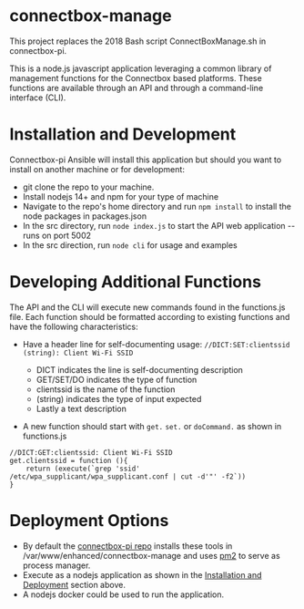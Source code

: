 # connectbox-manage
This project replaces the 2018 Bash script ConnectBoxManage.sh in connectbox-pi.

This is a node.js javascript application leveraging a common library of management functions for the Connectbox based platforms.  These functions are available through an API and through a command-line interface (CLI).

# Installation and Development
Connectbox-pi Ansible will install this application but should you want to install on another machine or for development:
* git clone the repo to your machine.
* Install nodejs 14+ and npm for your type of machine
* Navigate to the repo's home directory and run `npm install` to install the node packages in packages.json
* In the src directory, run `node index.js` to start the API web application -- runs on port 5002
* In the src direction, run `node cli` for usage and examples

# Developing Additional Functions
The API and the CLI will execute new commands found in the functions.js file.  Each function should be formatted according to existing functions and have the following characteristics:
* Have a header line for self-documenting usage:
  `//DICT:SET:clientssid (string): Client Wi-Fi SSID`
  - DICT indicates the line is self-documenting description
  - GET/SET/DO indicates the type of function
  - clientssid is the name of the function 
  - (string) indicates the type of input expected
  - Lastly a text description 

* A new function should start with `get.` `set.` or `doCommand.` as shown in functions.js
```
//DICT:GET:clientssid: Client Wi-Fi SSID
get.clientssid = function (){
	return (execute(`grep 'ssid' /etc/wpa_supplicant/wpa_supplicant.conf | cut -d'"' -f2`))
}
```

# Deployment Options
* By default the [connectbox-pi repo](https://github.com/ConnectBox/connectbox-pi/blob/master/ansible/roles/enhanced-content/tasks/main.yml) installs these tools in /var/www/enhanced/connectbox-manage and uses [pm2](https://pm2.keymetrics.io/) to serve as process manager.
* Execute as a nodejs application as shown in the [Installation and Deployment](#installation-and-development) section above.
* A nodejs docker could be used to run the application.
